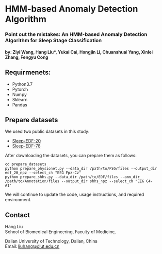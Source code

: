 # HMM-based Anomaly Detection Algorithm
### Point out the mistakes: An HMM-based Anomaly Detection Algorithm for Sleep Stage Classification
#### by: Ziyi Wang, Hang Liu\*, Yukai Cai, Hongjin Li, Chuanshuai Yang, Xinlei Zhang, Fengyu Cong 


## Requirmenets:
- Python3.7
- Pytorch
- Numpy
- Sklearn
- Pandas

## Prepare datasets
We used two public datasets in this study:
- [Sleep-EDF-20](https://gist.github.com/emadeldeen24/a22691e36759934e53984289a94cb09b)
- [Sleep-EDF-78](https://physionet.org/content/sleep-edfx/1.0.0/)


After downloading the datasets, you can prepare them as follows:
```
cd prepare_datasets
python prepare_physionet.py --data_dir /path/to/PSG/files --output_dir edf_20_npz --select_ch "EEG Fpz-Cz"
python prepare_shhs.py --data_dir /path/to/EDF/files --ann_dir /path/to/Annotation/files --output_dir shhs_npz --select_ch "EEG C4-A1"
```

We will continue to update the code, usage instructions, and required environment.

## Contact
Hang Liu   
School of Biomedical Engineering, Faculty of Medicine,

Dalian University of Technology, Dalian, China   
Email: liuhang@dlut.edu.cn
